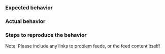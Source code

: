 ### Expected behavior

### Actual behavior

### Steps to reproduce the behavior

Note: Please include any links to problem feeds, or the feed content itself!
